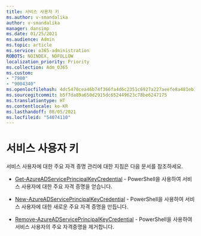 ```yaml
---
title: 서비스 사용자 키
ms.author: v-smandalika
author: v-smandalika
manager: dansimp
ms.date: 01/25/2021
ms.audience: Admin
ms.topic: article
ms.service: o365-administration
ROBOTS: NOINDEX, NOFOLLOW
localization_priority: Priority
ms.collection: Adm_O365
ms.custom:
- "7980"
- "9004340"
ms.openlocfilehash: 4dc5470cea46b74f366fa4d6c2351c6927a227aeefe8a481eb1ca4e78808760b
ms.sourcegitcommit: b5f7da89a650d2915dc652449623c78be6247175
ms.translationtype: HT
ms.contentlocale: ko-KR
ms.lasthandoff: 08/05/2021
ms.locfileid: "54074110"
---
```

# <a name="service-principal-key"></a>서비스 사용자 키

서비스 사용자에 대한 주요 자격 증명 관리에 대한 지침은 다음 문서를 참조하세요.

- [Get-AzureADServicePrincipalKeyCredential](https://docs.microsoft.com/powershell/module/azuread/get-azureadserviceprincipalkeycredential) - PowerShell을 사용하여 서비스 사용자에 대한 주요 자격 증명을 얻습니다.

- [New-AzureADServicePrincipalKeyCredential](https://docs.microsoft.com/powershell/module/azuread/new-azureadserviceprincipalkeycredential) - PowerShell을 사용하여 서비스 사용자에 대한 새로운 주요 자격 증명을 만듭니다.

- [Remove-AzureADServicePrincipalKeyCredential](https://docs.microsoft.com/powershell/module/azuread/remove-azureadserviceprincipalkeycredential) - PowerShell을 사용하여 서비스 사용자의 주요 자격증명을 제거합니다.

